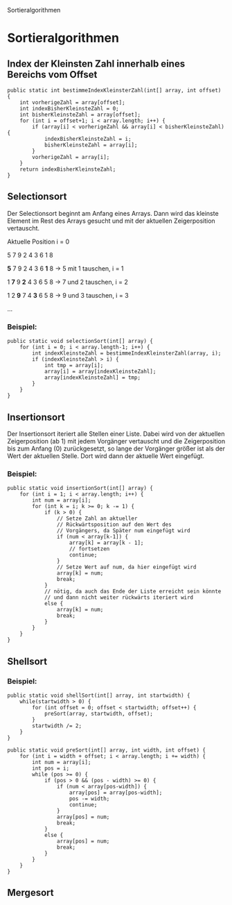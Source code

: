 Sortieralgorithmen

# Sortieralgorithmen

## Index der Kleinsten Zahl innerhalb eines Bereichs vom Offset

```
public static int bestimmeIndexKleinsterZahl(int[] array, int offset) {
    int vorherigeZahl = array[offset];
    int indexBisherKleinsteZahl = 0;
    int bisherKleinsteZahl = array[offset];
    for (int i = offset+1; i < array.length; i++) {
        if (array[i] < vorherigeZahl && array[i] < bisherKleinsteZahl) {
            indexBisherKleinsteZahl = i;
            bisherKleinsteZahl = array[i];
        }
        vorherigeZahl = array[i];
    }
    return indexBisherKleinsteZahl;
}
```

## Selectionsort

Der Selectionsort beginnt am Anfang eines Arrays. Dann wird das kleinste Element im Rest des Arrays gesucht und mit der aktuellen Zeigerposition vertauscht.

Aktuelle Position i = 0

5 7 9 2 4 3 6 1 8

**5** 7 9 2 4 3 6 **1** 8 -> 5 mit 1 tauschen, i = 1

1 **7** 9 **2** 4 3 6 5 8 -> 7 und 2 tauschen, i = 2

1 2 **9** 7 4 **3** 6 5 8 -> 9 und 3 tauschen, i = 3

...

### Beispiel:

```
public static void selectionSort(int[] array) {
    for (int i = 0; i < array.length-1; i++) {
        int indexKleinsteZahl = bestimmeIndexKleinsterZahl(array, i);
        if (indexKleinsteZahl > i) {
            int tmp = array[i];
            array[i] = array[indexKleinsteZahl];
            array[indexKleinsteZahl] = tmp;
        }
    }
}
```

## Insertionsort

Der Insertionsort iteriert alle Stellen einer Liste. Dabei wird von der aktuellen Zeigerposition (ab 1) mit jedem Vorgänger vertauscht und die Zeigerposition bis zum Anfang (0) zurückgesetzt, so lange der Vorgänger größer ist als der Wert der aktuellen Stelle. Dort wird dann der aktuelle Wert eingefügt.

### Beispiel:

```
public static void insertionSort(int[] array) {
    for (int i = 1; i < array.length; i++) {
        int num = array[i];
        for (int k = i; k >= 0; k -= 1) {
            if (k > 0) {
                // Setze Zahl an aktueller
                // Rückwärtsposition auf den Wert des
                // Vorgängers, da Später num eingefügt wird
                if (num < array[k-1]) {
                    array[k] = array[k - 1];
                    // fortsetzen
                    continue;
                }
                // Setze Wert auf num, da hier eingefügt wird
                array[k] = num;
                break;
            }
            // nötig, da auch das Ende der Liste erreicht sein könnte
            // und dann nicht weiter rückwärts iteriert wird
            else {
                array[k] = num;
                break;
            }
        }
    }
}
```

## Shellsort

### Beispiel:

```
public static void shellSort(int[] array, int startwidth) {
    while(startwidth > 0) {
        for (int offset = 0; offset < startwidth; offset++) {
            preSort(array, startwidth, offset);
        }
        startwidth /= 2;
    }
}

public static void preSort(int[] array, int width, int offset) {
    for (int i = width + offset; i < array.length; i += width) {
        int num = array[i];
        int pos = i;
        while (pos >= 0) {
            if (pos > 0 && (pos - width) >= 0) {
                if (num < array[pos-width]) {
                    array[pos] = array[pos-width];
                    pos -= width;
                    continue;
                }
                array[pos] = num;
                break;
            }
            else {
                array[pos] = num;
                break;
            }
        }
    }
}
```

## Mergesort